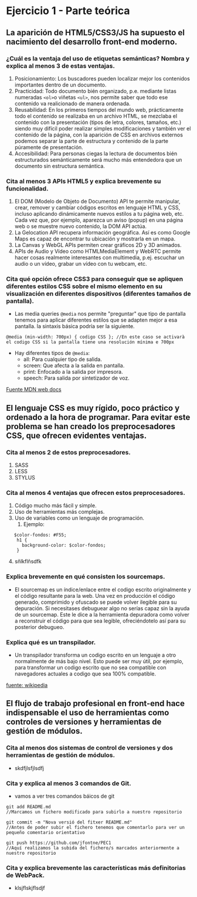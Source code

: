 # Ejercicio 1 - Parte teórica
## La aparición de HTML5/CSS3/JS ha supuesto el nacimiento del desarrollo front-end moderno.
### ¿Cuál es la ventaja del uso de etiquetas semánticas? Nombra y explica al menos 3 de estas ventajas.
1. Posicionamiento: Los buscadores pueden localizar mejor los contenidos importantes dentro de un documento.
2. Practicidad: Todo documento bién organizado, p.e. mediante listas numeradas `<ol>`o viñetas `<ul>`, nos permite saber que todo ese contenido va realicionado de manera ordenada.
3. Reusabilidad: En los primeros tiempos del mundo web, prácticamente todo el contenido se realizaba en un archivo HTML, se mezclaba el contenido con la presentación (tipos de letra, colores, tamaños, etc.) siendo muy difícil poder realizar simples modificaciones y también ver el contenido de la página, con la aparición de CSS en archivos externos podemos separar la parte de estructura y contenido de la parte púramente de presentación.
4. Accesibilidad: Para personas ciegas la lectura de documentos bién estructurados semánticamente será mucho más entendedora que un documento sin estructura semántica.

### Cita al menos 3 APIs HTML5 y explica brevemente su funcionalidad.
1. El DOM (Modelo de Objeto de Documento) API te permite manipular, crear, remover y cambiar códigos escritos en lenguaje HTML y CSS, incluso aplicando dinámicamente nuevos estilos a tu página web, etc. Cada vez que, por ejemplo, aparezca un aviso (popup) en una página web o se muestre nuevo contenido, la DOM API actúa.
2. La Gelocation API recupera información geográfica. Así es como Google Maps es capaz de encontrar tu ubicación y mostrarla en un
mapa.
3. La Canvas y WebGL APIs permiten crear gráficos 2D y 3D animados.
4. APIs de Audio y Vídeo como HTMLMediaElement y WebRTC permite hacer cosas realmente interesantes con multimedia, p.ej. escuchar un
audio o un vídeo, grabar un vídeo con tu webcam, etc.

### Cita qué opción ofrece CSS3 para conseguir que se apliquen diferentes estilos CSS sobre el mismo elemento en su visualización en diferentes dispositivos (diferentes tamaños de pantalla).
* Las media queries `@media` nos permite "preguntar" que tipo de pantalla tenemos para aplicar diferentes estilos que se adapten mejor a esa pantalla. la sintaxis básica podría ser la siguiente.
~~~
@media (min-width: 700px) { codigo CSS }; //En este caso se activarà el codigo CSS si la pantalla tiene una resolución mínima e 700px
~~~
  * Hay diferentes tipos de `@media`:
    * all: Para cualquier tipo de salida.
    * screen: Que afecta a la salida en pantalla.
    * print: Enfocado a la salida por impresora.
    * speech: Para salida por sintetizador de voz.

[Fuente MDN web docs](https://developer.mozilla.org/es/docs/Web/CSS/Media_Queries/Using_media_queries)

## El lenguaje CSS es muy rígido, poco práctico y ordenado a la hora de programar. Para evitar este problema se han creado los preprocesadores CSS, que ofrecen evidentes ventajas.
### Cita al menos 2 de estos preprocesadores.
1. SASS
2. LESS
3. STYLUS

### Cita al menos 4 ventajas que ofrecen estos preprocesadores.
1. Código mucho más fácil y simple.
2. Uso de herramientas más complejas.
3. Uso de variables como un lenguaje de programación.
   1. Ejemplo:

~~~
   $color-fondos: #F55;
    h1 {
      background-color: $color-fondos;
    }
~~~

4. sñlkflñsdfk

### Explica brevemente en qué consisten los sourcemaps.
* El sourcemap es un índice/enlace entre el codigo escrito originalmente y el código resultante para la web. Una vez en producción el código generado, comprimido y ofuscado se puede volver ilegible para su depuración. Si necesitases debuguear algo no serías capaz sin la ayuda de un sourcemap. Este le dice a la herramienta depuradora como volver a reconstruir el código para que sea legible, ofreciéndotelo así para su posterior debugueo.

### Explica qué es un transpilador.
* Un transpilador transforma un codigo escrito en un lenguaje a otro normalmente de más bajo nivel. Esto puede ser muy útil, por ejemplo, para transformar un codigo escrito que no sea compatible con navegadores actuales a codigo que sea 100% compatible.

[fuente: wikipedia](https://es.wikipedia.org/wiki/Transpilador)

## El flujo de trabajo profesional en front-end hace indispensable el uso de herramientas como controles de versiones y herramientas de gestión de módulos.
### Cita al menos dos sistemas de control de versiones y dos herramientas de gestión de módulos.
* skdfjlsfjlsdfj

### Cita y explica al menos 3 comandos de Git.
* vamos a ver tres comandos báicos de git

~~~
git add README.md
//Marcamos un fichero modificado para subirlo a nuestro repositorio

git commit -m "Nova versió del fitxer README.md"
//Antes de poder subir el fichero tenemos que comentarlo para ver un pequeño comentario orientativo

git push https://github.com/jfontne/PEC1
//Aquí realizamos la subida del fichero/s marcados anteriormente a nuestro repositorio
~~~

### Cita y explica brevemente las características más definitorias de WebPack.
* klsjflskjflsdjf